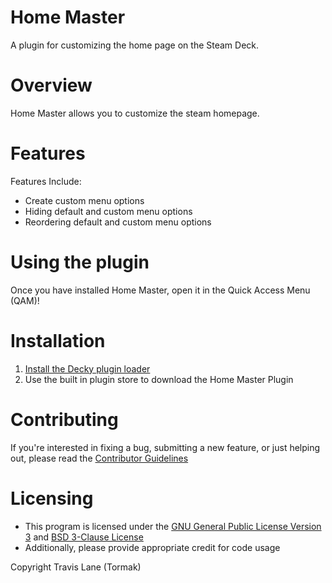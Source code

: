 # Home Master

A plugin for customizing the home page on the Steam Deck.

<!-- ![Main View](./assets/thumbnail.png) -->


# Overview

Home Master allows you to customize the steam homepage.


# Features

Features Include:<br/>
 - Create custom menu options
 - Hiding default and custom menu options
 - Reordering default and custom menu options


# Using the plugin

Once you have installed Home Master, open it in the Quick Access Menu (QAM)!


# Installation
1. [Install the Decky plugin loader](https://github.com/SteamDeckHomebrew/decky-loader#installation)
2. Use the built in plugin store to download the Home Master Plugin


# Contributing

If you're interested in fixing a bug, submitting a new feature, or just helping out, please read the [Contributor Guidelines](./Contributing.md)


# Licensing
 - This program is licensed under the [GNU General Public License Version 3](https://www.gnu.org/licenses/#GPL) and [BSD 3-Clause License](https://opensource.org/license/bsd-3-clause/) <br/>
 - Additionally, please provide appropriate credit for code usage

Copyright Travis Lane (Tormak)
